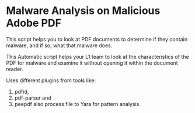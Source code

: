 # Malware Analysis on Malicious Adobe PDF
This script helps you to look at PDF documents to determine if they contain malware, and if so, what that malware does. 

This Automatic script helps your L1 team to look at the characteristics of the PDF for malware and examine it without opening it within the document reader. 

Uses different plugins from tools like:
1. pdfid, 
2. pdf-parser and 
3. peepdf
also process file to Yara for pattern analysis.


